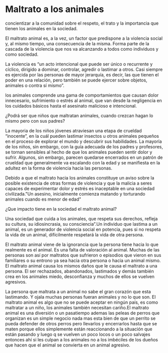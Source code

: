 # Maltrato a los animales
concientizar a la comunidad sobre el respeto, el trato y la importancia que tienen los animales en la sociedad.

El maltrato animal es, a la vez, un factor que predispone a la violencia social y, al mismo tiempo, una consecuencia de la misma. Forma parte de la cascada de la violencia que nos va alcanzando a todos como individuos y como sociedad.

La violencia es “un acto intencional que puede ser único o recurrente y cíclico, dirigido a dominar, controlar, agredir o lastimar a otros. Casi siempre es ejercida por las personas de mayor jerarquía, es decir, las que tienen el poder en una relación, pero también se puede ejercer sobre objetos, animales o contra sí mismo”.

 los animales comprende una gama de comportamientos que causan dolor innecesario, sufrimiento o estrés al animal, que van desde la negligencia en los cuidados básicos hasta el asesinato malicioso e intencional.

¿Podrá ser que niños que maltratan animales, cuando crezcan hagan lo mismo pero con sus padres?

La mayoria de  los niños jóvenes atraviesan una etapa de crueldad “inocente”, en la cuál pueden lastimar insectos u otros animales pequeños en el proceso de explorar el mundo y descubrir sus habilidades. La mayoría de los niños, sin embargo, con la guía adecuada de los padres y profesores, se tornan sensibles al hecho de que los animales pueden sentir dolor y sufrir. Algunos, sin embargo, parecen quedarse encerrados en un patrón de crueldad que generalmente va escalando con la edad y se manifiesta en la adultez en la forma de violencia hacia las personas.

Debido a que el maltrato hacia los animales constituye un aviso sobre la posible existencia de otras formas de violencia y que la malicia a seres capaces de experimentar dolor y estrés es inaceptable en una sociedad civilizada."Un asesino, inicialmente comienza matando y torturando animales cuando es menor de edad"


¿Que impacto tiene en la sociedad el maltrato animal?

Una sociedad que cuida a los animales, que respeta sus derechos, refleja su cultura, su idiosincrasia, su consciencia”.Un individuo que lastima a un animal, es un generador de violencia social en potencia, pues si no respeta la vida de un animal, difícilmente respetará la vida de otra persona.

El maltrato animal viene de la ignorancia que la persona tiene hacia lo que realmente es el animal. Es una falta de valoración al animal. Muchas de las personas son así  por maltratos que sufrieron o episodios que vieron en sus familiares o su entrono ya sea hacia otra persona o hacia un animal mismo.
El maltrato animal causa los mismos daños que le causa el maltrato a una persona. El ser rechazados, abandonados, lastimados y demás también crea en los animales miedo, desconfianza y muchos de ellos se vuelven agresivos. 

La persona que maltrata a un animal no sabe el gran corazón que esta lastimando. Y ojala muchas personas fueran animales y no lo que son.  El maltrato animal es algo que no se puede aceptar en ningún país, es como maltratar a un niño, los animales también necesitan cariño.El maltrato  animal es una diversión o un pasatiempo ademas las peleas de perros que organizan es un simple negocio nada mas esta bien de que un perrito se pueda defender de otros perros pero llevarlos y encerrarlos hasta que se maten porque  ellos simplemente están reaccionando a la situación que están pasando y luego q se vuelven un poco locos o un poco salvajes entonces ahí si les culpan a los animales no a los imbéciles de los dueños que hacen que el animal se convierta en un animal agresivo.
